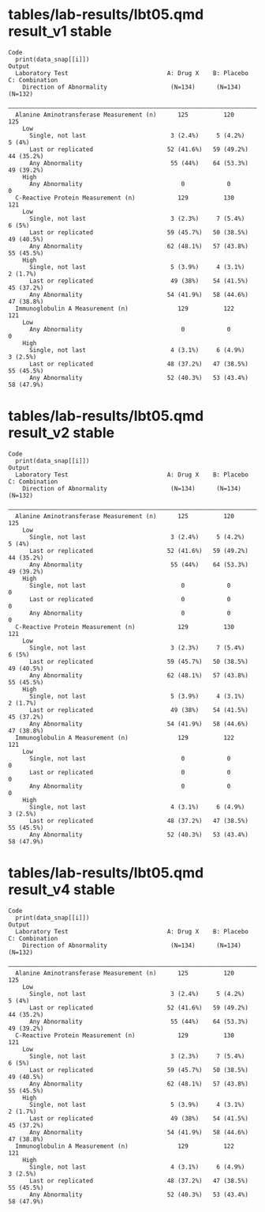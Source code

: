 # tables/lab-results/lbt05.qmd result_v1 stable

    Code
      print(data_snap[[i]])
    Output
      Laboratory Test                            A: Drug X    B: Placebo   C: Combination
        Direction of Abnormality                  (N=134)      (N=134)        (N=132)    
      ———————————————————————————————————————————————————————————————————————————————————
      Alanine Aminotransferase Measurement (n)      125          120            125      
        Low                                                                              
          Single, not last                        3 (2.4%)     5 (4.2%)        5 (4%)    
          Last or replicated                     52 (41.6%)   59 (49.2%)     44 (35.2%)  
          Any Abnormality                         55 (44%)    64 (53.3%)     49 (39.2%)  
        High                                                                             
          Any Abnormality                            0            0              0       
      C-Reactive Protein Measurement (n)            129          130            121      
        Low                                                                              
          Single, not last                        3 (2.3%)     7 (5.4%)        6 (5%)    
          Last or replicated                     59 (45.7%)   50 (38.5%)     49 (40.5%)  
          Any Abnormality                        62 (48.1%)   57 (43.8%)     55 (45.5%)  
        High                                                                             
          Single, not last                        5 (3.9%)     4 (3.1%)       2 (1.7%)   
          Last or replicated                      49 (38%)    54 (41.5%)     45 (37.2%)  
          Any Abnormality                        54 (41.9%)   58 (44.6%)     47 (38.8%)  
      Immunoglobulin A Measurement (n)              129          122            121      
        Low                                                                              
          Any Abnormality                            0            0              0       
        High                                                                             
          Single, not last                        4 (3.1%)     6 (4.9%)       3 (2.5%)   
          Last or replicated                     48 (37.2%)   47 (38.5%)     55 (45.5%)  
          Any Abnormality                        52 (40.3%)   53 (43.4%)     58 (47.9%)  

# tables/lab-results/lbt05.qmd result_v2 stable

    Code
      print(data_snap[[i]])
    Output
      Laboratory Test                            A: Drug X    B: Placebo   C: Combination
        Direction of Abnormality                  (N=134)      (N=134)        (N=132)    
      ———————————————————————————————————————————————————————————————————————————————————
      Alanine Aminotransferase Measurement (n)      125          120            125      
        Low                                                                              
          Single, not last                        3 (2.4%)     5 (4.2%)        5 (4%)    
          Last or replicated                     52 (41.6%)   59 (49.2%)     44 (35.2%)  
          Any Abnormality                         55 (44%)    64 (53.3%)     49 (39.2%)  
        High                                                                             
          Single, not last                           0            0              0       
          Last or replicated                         0            0              0       
          Any Abnormality                            0            0              0       
      C-Reactive Protein Measurement (n)            129          130            121      
        Low                                                                              
          Single, not last                        3 (2.3%)     7 (5.4%)        6 (5%)    
          Last or replicated                     59 (45.7%)   50 (38.5%)     49 (40.5%)  
          Any Abnormality                        62 (48.1%)   57 (43.8%)     55 (45.5%)  
        High                                                                             
          Single, not last                        5 (3.9%)     4 (3.1%)       2 (1.7%)   
          Last or replicated                      49 (38%)    54 (41.5%)     45 (37.2%)  
          Any Abnormality                        54 (41.9%)   58 (44.6%)     47 (38.8%)  
      Immunoglobulin A Measurement (n)              129          122            121      
        Low                                                                              
          Single, not last                           0            0              0       
          Last or replicated                         0            0              0       
          Any Abnormality                            0            0              0       
        High                                                                             
          Single, not last                        4 (3.1%)     6 (4.9%)       3 (2.5%)   
          Last or replicated                     48 (37.2%)   47 (38.5%)     55 (45.5%)  
          Any Abnormality                        52 (40.3%)   53 (43.4%)     58 (47.9%)  

# tables/lab-results/lbt05.qmd result_v4 stable

    Code
      print(data_snap[[i]])
    Output
      Laboratory Test                            A: Drug X    B: Placebo   C: Combination
        Direction of Abnormality                  (N=134)      (N=134)        (N=132)    
      ———————————————————————————————————————————————————————————————————————————————————
      Alanine Aminotransferase Measurement (n)      125          120            125      
        Low                                                                              
          Single, not last                        3 (2.4%)     5 (4.2%)        5 (4%)    
          Last or replicated                     52 (41.6%)   59 (49.2%)     44 (35.2%)  
          Any Abnormality                         55 (44%)    64 (53.3%)     49 (39.2%)  
      C-Reactive Protein Measurement (n)            129          130            121      
        Low                                                                              
          Single, not last                        3 (2.3%)     7 (5.4%)        6 (5%)    
          Last or replicated                     59 (45.7%)   50 (38.5%)     49 (40.5%)  
          Any Abnormality                        62 (48.1%)   57 (43.8%)     55 (45.5%)  
        High                                                                             
          Single, not last                        5 (3.9%)     4 (3.1%)       2 (1.7%)   
          Last or replicated                      49 (38%)    54 (41.5%)     45 (37.2%)  
          Any Abnormality                        54 (41.9%)   58 (44.6%)     47 (38.8%)  
      Immunoglobulin A Measurement (n)              129          122            121      
        High                                                                             
          Single, not last                        4 (3.1%)     6 (4.9%)       3 (2.5%)   
          Last or replicated                     48 (37.2%)   47 (38.5%)     55 (45.5%)  
          Any Abnormality                        52 (40.3%)   53 (43.4%)     58 (47.9%)  

